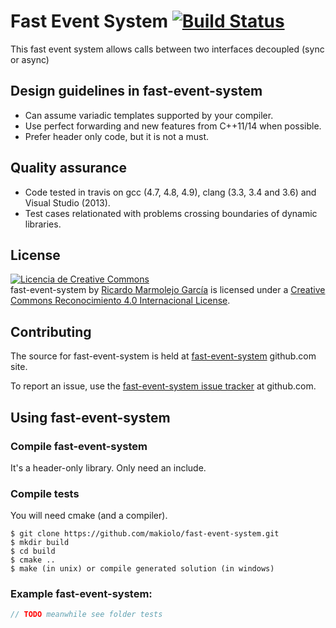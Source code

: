# Fast Event System [![Build Status](https://travis-ci.org/makiolo/fast-event-system.svg?branch=master)](https://travis-ci.org/makiolo/fast-event-system)

This fast event system allows calls between two interfaces decoupled (sync or async)

## Design guidelines in fast-event-system

* Can assume variadic templates supported by your compiler.
* Use perfect forwarding and new features from C++11/14 when possible.
* Prefer header only code, but it is not a must.

## Quality assurance

* Code tested in travis on gcc (4.7, 4.8, 4.9), clang (3.3, 3.4 and 3.6) and Visual Studio (2013).
* Test cases relationated with problems crossing boundaries of dynamic libraries.

## License

<a rel="license" href="http://creativecommons.org/licenses/by/4.0/"><img alt="Licencia de Creative Commons" style="border-width:0" src="https://i.creativecommons.org/l/by/4.0/88x31.png" /></a><br /><span xmlns:dct="http://purl.org/dc/terms/" href="http://purl.org/dc/dcmitype/Text" property="dct:title" rel="dct:type">fast-event-system</span> by <a xmlns:cc="http://creativecommons.org/ns#" href="https://github.com/makiolo/fast-event-system" property="cc:attributionName" rel="cc:attributionURL">Ricardo Marmolejo García</a> is licensed under a <a rel="license" href="http://creativecommons.org/licenses/by/4.0/">Creative Commons Reconocimiento 4.0 Internacional License</a>.

## Contributing

The source for fast-event-system is held at [fast-event-system](https://github.com/makiolo/fast-event-system) github.com site.

To report an issue, use the [fast-event-system issue tracker](https://github.com/makiolo/fast-event-system/issues) at github.com.

## Using fast-event-system

### Compile fast-event-system
It's a header-only library. Only need an include.

### Compile tests
You will need cmake (and a compiler).

```
$ git clone https://github.com/makiolo/fast-event-system.git
$ mkdir build
$ cd build
$ cmake ..
$ make (in unix) or compile generated solution (in windows)
```

### Example fast-event-system:
```CPP
// TODO meanwhile see folder tests
```
